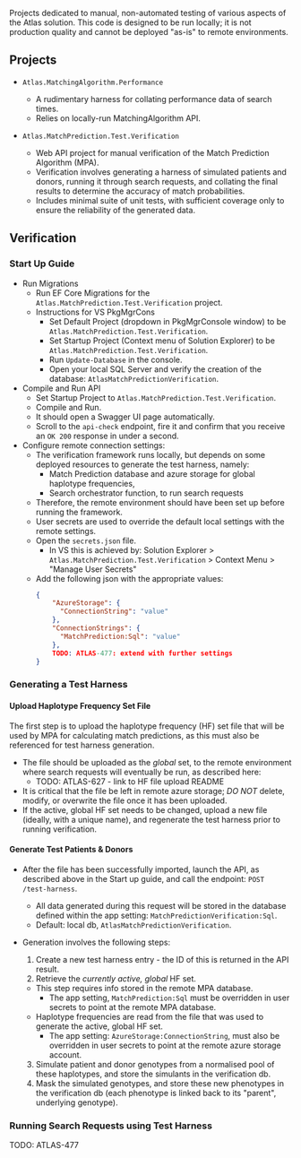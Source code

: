 Projects dedicated to manual, non-automated testing of various aspects of the Atlas solution.
This code is designed to be run locally; it is not production quality and cannot be deployed "as-is" to remote environments.

## Projects
- `Atlas.MatchingAlgorithm.Performance`
  - A rudimentary harness for collating performance data of search times.
  - Relies on locally-run MatchingAlgorithm API.

- `Atlas.MatchPrediction.Test.Verification`
  - Web API project for manual verification of the Match Prediction Algorithm (MPA).
  - Verification involves generating a harness of simulated patients and donors, running it through search requests,
	and collating the final results to determine the accuracy of match probabilities.
  - Includes minimal suite of unit tests, with sufficient coverage only to ensure the reliability of the generated data.


## Verification

### Start Up Guide
- Run Migrations
  - Run EF Core Migrations for the `Atlas.MatchPrediction.Test.Verification` project.
  - Instructions for VS PkgMgrCons
    - Set Default Project (dropdown in PkgMgrConsole window) to be `Atlas.MatchPrediction.Test.Verification`.
    - Set Startup Project (Context menu of Solution Explorer) to be `Atlas.MatchPrediction.Test.Verification`.
    - Run `Update-Database` in the console.
    - Open your local SQL Server and verify the creation of the database: `AtlasMatchPredictionVerification`.
- Compile and Run API
  - Set Startup Project to `Atlas.MatchPrediction.Test.Verification`.
  - Compile and Run.
  - It should open a Swagger UI page automatically.
  - Scroll to the `api-check` endpoint, fire it and confirm that you receive an `OK 200` response in under a second.
- Configure remote connection settings:
  - The verification framework runs locally, but depends on some deployed resources to generate the test harness, namely:
      - Match Prediction database and azure storage for global haplotype frequencies,
      - Search orchestrator function, to run search requests
  - Therefore, the remote environment should have been set up before running the framework.
  - User secrets are used to override the default local settings with the remote settings.
  - Open the `secrets.json` file.
    - In VS this is achieved by: Solution Explorer > `Atlas.MatchPrediction.Test.Verification` > Context Menu > "Manage User Secrets"
  - Add the following json with the appropriate values:
      ```json
      {
          "AzureStorage": {
            "ConnectionString": "value"
          },
          "ConnectionStrings": {
            "MatchPrediction:Sql": "value"
          },
          TODO: ATLAS-477: extend with further settings
      }
      ```

### Generating a Test Harness

#### Upload Haplotype Frequency Set File
The first step is to upload the haplotype frequency (HF) set file that will be used by MPA for calculating match predictions,
as this must also be referenced for test harness generation.

- The file should be uploaded as the *global* set, to the remote environment where search requests will eventually be run, as described here:
  - TODO: ATLAS-627 - link to HF file upload README
- It is critical that the file be left in remote azure storage; *DO NOT* delete, modify, or overwrite the file once it has been uploaded.
- If the active, global HF set needs to be changed, upload a new file (ideally, with a unique name), and regenerate the test harness prior to running verification.

#### Generate Test Patients & Donors
- After the file has been successfully imported, launch the API, as described above in the Start up guide, and call the endpoint: `POST /test-harness`.
  - All data generated during this request will be stored in the database defined within the app setting: `MatchPredictionVerification:Sql`.
  - Default: local db, `AtlasMatchPredictionVerification`.

- Generation involves the following steps:
  1. Create a new test harness entry - the ID of this is returned in the API result.
  2. Retrieve the *currently active, global* HF set.
    - This step requires info stored in the remote MPA database.
      - The app setting, `MatchPrediction:Sql` must be overridden in user secrets to point at the remote MPA database.
    - Haplotype frequencies are read from the file that was used to generate the active, global HF set.
      - The app setting: `AzureStorage:ConnectionString`, must also be overridden in user secrets to point at the remote azure storage account.
  3. Simulate patient and donor genotypes from a normalised pool of these haplotypes, and store the simulants in the verification db.
  4. Mask the simulated genotypes, and store these new phenotypes in the verification db (each phenotype is linked back to its "parent", underlying genotype).

### Running Search Requests using Test Harness
TODO: ATLAS-477